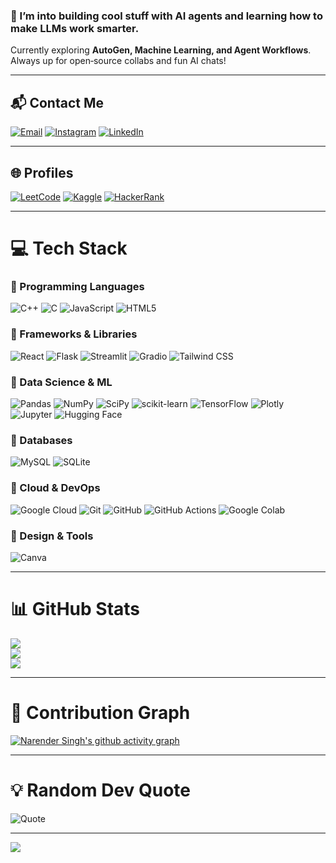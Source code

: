 ### 🚀 I’m into building cool stuff with AI agents and learning how to make LLMs work smarter.  
Currently exploring **AutoGen, Machine Learning, and Agent Workflows**. Always up for open‑source collabs and fun AI chats!  

---

## 📬 Contact Me  
[![Email](https://img.shields.io/badge/Email-D14836?logo=gmail&logoColor=white)](mailto:singh14032004@gmail.com)
[![Instagram](https://img.shields.io/badge/Instagram-E4405F?logo=instagram&logoColor=white)](https://www.instagram.com/n.s.9000/)
[![LinkedIn](https://img.shields.io/badge/LinkedIn-%230077B5.svg?logo=linkedin&logoColor=white)](https://www.linkedin.com/feed/)  

---

## 🌐 Profiles  
[![LeetCode](https://img.shields.io/badge/LeetCode-FFA116?logo=leetcode&logoColor=black)](https://leetcode.com/u/naren0007/) 
[![Kaggle](https://img.shields.io/badge/Kaggle-20BEFF?logo=kaggle&logoColor=white)](https://www.kaggle.com/narendersingh007) 
[![HackerRank](https://img.shields.io/badge/HackerRank-2EC866?logo=hackerrank&logoColor=white)](https://www.hackerrank.com/profile/singh14032004)  

---

# 💻 Tech Stack  

### 🔹 Programming Languages  
![C++](https://img.shields.io/badge/c++-%2300599C.svg?style=for-the-badge&logo=c%2B%2B&logoColor=white) 
![C](https://img.shields.io/badge/c-%2300599C.svg?style=for-the-badge&logo=c&logoColor=white) 
![JavaScript](https://img.shields.io/badge/javascript-%23323330.svg?style=for-the-badge&logo=javascript&logoColor=%23F7DF1E) 
![HTML5](https://img.shields.io/badge/html5-%23E34F26.svg?style=for-the-badge&logo=html5&logoColor=white)  

### 🔹 Frameworks & Libraries  
![React](https://img.shields.io/badge/react-%2320232a.svg?style=for-the-badge&logo=react&logoColor=%2361DAFB)
![Flask](https://img.shields.io/badge/flask-%23000.svg?style=for-the-badge&logo=flask&logoColor=white)
![Streamlit](https://img.shields.io/badge/Streamlit-%23FE4B4B.svg?style=for-the-badge&logo=streamlit&logoColor=white)
![Gradio](https://img.shields.io/badge/Gradio-%23FF6F20.svg?style=for-the-badge&logo=gradio&logoColor=white)
![Tailwind CSS](https://img.shields.io/badge/tailwindcss-%2338B2AC.svg?style=for-the-badge&logo=tailwind-css&logoColor=white)  

### 🔹 Data Science & ML  
![Pandas](https://img.shields.io/badge/pandas-%23150458.svg?style=for-the-badge&logo=pandas&logoColor=white) 
![NumPy](https://img.shields.io/badge/numpy-%23013243.svg?style=for-the-badge&logo=numpy&logoColor=white) 
![SciPy](https://img.shields.io/badge/SciPy-%230C55A5.svg?style=for-the-badge&logo=scipy&logoColor=white) 
![scikit-learn](https://img.shields.io/badge/scikit--learn-%23F7931E.svg?style=for-the-badge&logo=scikit-learn&logoColor=white) 
![TensorFlow](https://img.shields.io/badge/TensorFlow-%23FF6F00.svg?style=for-the-badge&logo=TensorFlow&logoColor=white) 
![Plotly](https://img.shields.io/badge/Plotly-%233F4F75.svg?style=for-the-badge&logo=plotly&logoColor=white) 
![Jupyter](https://img.shields.io/badge/Jupyter-%23F37626.svg?style=for-the-badge&logo=jupyter&logoColor=white) 
![Hugging Face](https://img.shields.io/badge/HuggingFace-%23FFD21E.svg?style=for-the-badge&logo=huggingface&logoColor=black)  

### 🔹 Databases  
![MySQL](https://img.shields.io/badge/mysql-4479A1.svg?style=for-the-badge&logo=mysql&logoColor=white) 
![SQLite](https://img.shields.io/badge/sqlite-%2307405e.svg?style=for-the-badge&logo=sqlite&logoColor=white)  

### 🔹 Cloud & DevOps  
![Google Cloud](https://img.shields.io/badge/GoogleCloud-%234285F4.svg?style=for-the-badge&logo=google-cloud&logoColor=white) 
![Git](https://img.shields.io/badge/git-%23F05033.svg?style=for-the-badge&logo=git&logoColor=white) 
![GitHub](https://img.shields.io/badge/github-%23121011.svg?style=for-the-badge&logo=github&logoColor=white) 
![GitHub Actions](https://img.shields.io/badge/github%20actions-%232671E5.svg?style=for-the-badge&logo=githubactions&logoColor=white) 
![Google Colab](https://img.shields.io/badge/GoogleColab-%23F9AB00.svg?style=for-the-badge&logo=googlecolab&logoColor=white)  

### 🔹 Design & Tools  
![Canva](https://img.shields.io/badge/Canva-%2300C4CC.svg?style=for-the-badge&logo=Canva&logoColor=white)  

---

# 📊 GitHub Stats  

![](https://github-readme-stats.vercel.app/api?username=Narendersingh007&theme=gotham&hide_border=false&include_all_commits=true&count_private=true)  
![](https://nirzak-streak-stats.vercel.app/?user=Narendersingh007&theme=gotham&hide_border=false)  
![](https://github-readme-stats.vercel.app/api/top-langs/?username=Narendersingh007&theme=gotham&hide_border=false&include_all_commits=true&count_private=true&layout=compact)  

---

# 🌌 Contribution Graph  
[![Narender Singh's github activity graph](https://github-readme-activity-graph.vercel.app/graph?username=Narendersingh007&bg_color=000000&color=aaaaaa&line=666666&point=ffffff&area=true&hide_border=true)](https://github.com/ashutosh00710/github-readme-activity-graph)

---

# 💡 Random Dev Quote  

![Quote](https://quotes-github-readme.vercel.app/api?type=horizontal&theme=dark)  

---

[![](https://visitcount.itsvg.in/api?id=Narendersingh007&icon=0&color=0)](https://visitcount.itsvg.in)
